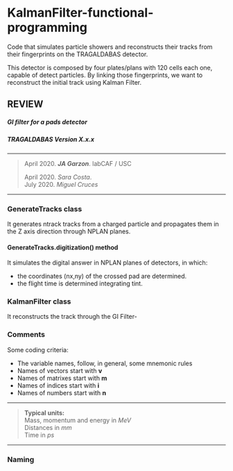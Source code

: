 # KalmanFilter-functional-programming
  Code that simulates particle showers and reconstructs their tracks from 
their fingerprints on the TRAGALDABAS detector.
 
  This detector is composed by four plates/plans with 120 cells each one, 
capable of detect particles. By linking those fingerprints, we want to 
reconstruct the initial track using Kalman Filter.

## REVIEW

##### GI filter for a pads detector
##### TRAGALDABAS Version X.x.x

*****************************
>April 2020. ***JA Garzon***. labCAF / USC
>
>April 2020. *Sara Costa*.  
>July 2020. *Miguel Cruces*
*****************************


### GenerateTracks class
It generates ntrack tracks from a charged particle and propagates them in 
the Z axis direction through NPLAN planes.
#### GenerateTracks.digitization() method
It simulates the digital answer in NPLAN planes of detectors, in which:
- the coordinates (nx,ny) of the crossed pad are determined.
- the flight time is determined integrating tint.
### KalmanFilter class
It reconstructs the track through the GI Filter-
### Comments
Some coding criteria:
- The variable names, follow, in general, some mnemonic rules
- Names of vectors start with **v**
- Names of matrixes start with **m**
- Names of indices start with **i**
- Names of numbers start with **n**
********************************************************************
> **Typical units:**  
> Mass, momentum and energy in *MeV*  
> Distances in *mm*  
> Time in *ps*
********************************************************************
### Naming

